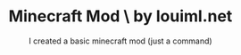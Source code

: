 <div class="center" align=center>
<h1>Minecraft Mod \ by louiml.net</h1>
<p>I created a basic minecraft mod (just a command)</p>
</div>
